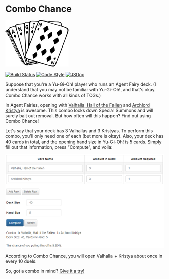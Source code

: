 # Combo Chance
![Combo Chance](/img/logo.png)

[![Build Status](https://travis-ci.org/sudiamanj/combochance.svg?branch=master)](https://travis-ci.org/sudiamanj/combochance) [![Code Style](http://img.shields.io/badge/code%20style-airbnb-ff5a5f.svg?logo=airbnb)](http://github.com/airbnb/javascript) [![JSDoc](http://img.shields.io/badge/jsdoc-latest-blue.svg?logo=javascript)](http://combochance.sudicode.com/docs/combochance/1.0.0)

Suppose that you're a Yu-Gi-Oh! player who runs an Agent Fairy deck. (I understand that you may not be familiar with Yu-Gi-Oh!, and that's okay. Combo Chance works with all kinds of TCGs.)

In Agent Fairies, opening with [Valhalla, Hall of the Fallen](http://www.db.yugioh-card.com/yugiohdb/card_search.action?ope=2&cid=7573) and [Archlord Kristya](http://www.db.yugioh-card.com/yugiohdb/card_search.action?ope=2&cid=8283) is awesome. This combo locks down Special Summons and will surely bait out removal. But how often will this happen? Find out using Combo Chance!

Let's say that your deck has 3 Valhallas and 3 Kristyas. To perform this combo, you'll only need one of each (but more is okay). Also, your deck has 40 cards in total, and the opening hand size in Yu-Gi-Oh! is 5 cards. Simply fill out that information, press "Compute", and voila:

![Screenshot](/img/screenshot.png)

According to Combo Chance, you will open Valhalla + Kristya about once in every 10 duels.

So, got a combo in mind? [Give it a try!](http://combochance.sudicode.com)
